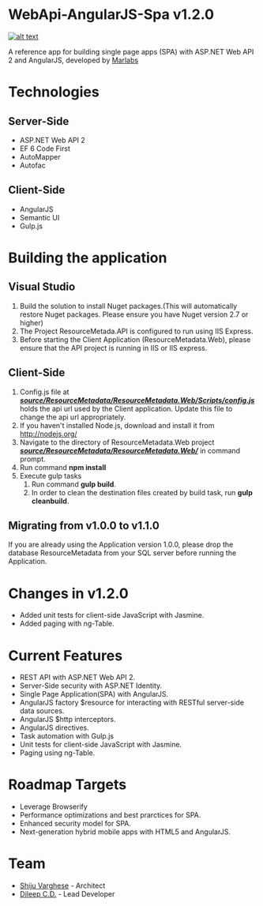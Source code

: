 WebApi-AngularJS-Spa v1.2.0
====================

[![alt text](http://www.marlabs.com/sites/default/files/logo.png "Marlabs")](http://www.marlabs.com)

A reference app for building single page apps (SPA) with ASP.NET Web API 2 and AngularJS, developed by [Marlabs](http://www.marlabs.com)

Technologies
============

Server-Side
-----------

* ASP.NET Web API 2
* EF 6 Code First 
* AutoMapper
* Autofac

Client-Side
-----------

* AngularJS
* Semantic UI
* Gulp.js

Building the application
============

Visual Studio
-----------

1. Build the solution to install Nuget packages.(This will automatically restore Nuget packages. Please ensure you have    Nuget version 2.7 or higher)
2. The Project ResourceMetada.API is configured to run using IIS Express.
3. Before starting the Client Application (ResourceMetadata.Web), please ensure that the API project is running in IIS     or IIS express.

Client-Side
-----------
      
1. Config.js file at  ***[source/ResourceMetadata/ResourceMetadata.Web/Scripts/config.js](https://github.com/MarlabsInc/webapi-angularjs-spa/tree/master/source/ResourceMetadata/ResourceMetadata.Web/Scripts/config.js)*** holds the api url used by the Client application. Update this file to change the api url appropriately.
2. If you haven't installed Node.js, download and install it from http://nodejs.org/
3. Navigate to the directory of ResourceMetadata.Web project ***[source/ResourceMetadata/ResourceMetadata.Web/](https://github.com/MarlabsInc/webapi-angularjs-spa/tree/master/source/ResourceMetadata/ResourceMetadata.Web/)*** in command prompt.
4. Run command **npm install**
5. Execute gulp tasks
    1. Run command **gulp build**.
    2. In order to clean the destination files created by build task, run **gulp cleanbuild**.
    
Migrating from v1.0.0 to v1.1.0
-------------------------------
  If you are already using the Application version 1.0.0, please drop the database ResourceMetadata from your SQL server before running the Application.

# Changes in v1.2.0

* Added unit tests for client-side JavaScript with Jasmine.
* Added paging with ng-Table.
    
# Current Features

* REST API with ASP.NET Web API 2.
* Server-Side security with ASP.NET Identity.
* Single Page Application(SPA) with AngularJS.
* AngularJS factory $resource for interacting with RESTful server-side data sources.
* AngularJS $http interceptors.
* AngularJS directives.
* Task automation with Gulp.js
* Unit tests for client-side JavaScript with Jasmine.
* Paging using ng-Table.


# Roadmap Targets

* Leverage Browserify 
* Performance optimizations and best prarctices for SPA.
* Enhanced security model for SPA.
* Next-generation hybrid mobile apps with HTML5 and AngularJS.  

# Team

* [Shiju Varghese](http://weblogs.asp.net/shijuvarghese/) - Architect
* [Dileep C.D.](https://github.com/DileepCD) - Lead Developer




